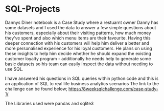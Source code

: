 # SQL-Projects
Dannys Diner notebook is a Case Study where a restuarnt owner Danny has some datasets and I used the data to answer a few simple questions about his 
customers, especially about their visiting patterns, how much money they’ve spent and also which menu items are their favourite. 
Having this deeper connection with his customers will help him deliver a better and more personalised experience for his loyal customers.
He plans on using these insights to help him decide whether he should expand the existing customer loyalty program - additionally 
he needs help to generate some basic datasets so his team can easily inspect the data without needing to use SQL.

I have answered his questions in SQL queries within python code and this is an application of SQL to real life business analytics scenarios
The link to the challenge can be found below;
https://8weeksqlchallenge.com/case-study-1/


The Libraries used were pandas and sqlite3
